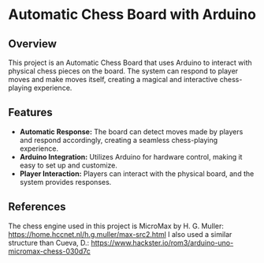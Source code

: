 # Automatic Chess Board with Arduino

## Overview

This project is an Automatic Chess Board that uses Arduino to interact with physical chess pieces on the board. The system can respond to player moves and make moves itself, creating a magical and interactive chess-playing experience.

## Features

- **Automatic Response:** The board can detect moves made by players and respond accordingly, creating a seamless chess-playing experience.
- **Arduino Integration:** Utilizes Arduino for hardware control, making it easy to set up and customize.
- **Player Interaction:** Players can interact with the physical board, and the system provides responses.

## References

The chess engine used in this project is MicroMax by H. G. Muller: https://home.hccnet.nl/h.g.muller/max-src2.html
I also used a similar structure than Cueva, D.: https://www.hackster.io/rom3/arduino-uno-micromax-chess-030d7c
